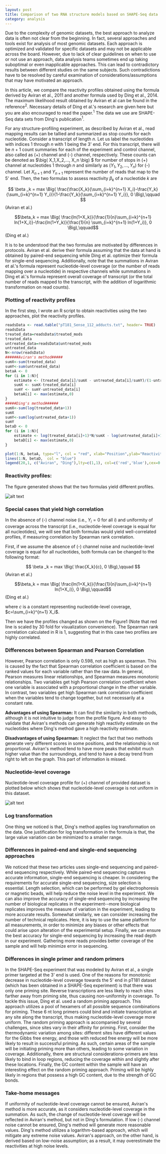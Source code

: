 ```yaml
---
layout: post
title: Comparison of two RNA structure models based on SHAPE-Seq data 
category: analysis
---
```


Due to the complexity of genomic datasets, the best approach to analyze data is often not clear from the beginning. In fact, several approaches and tools exist for analysis of most genomic datasets. Each approach is optimized and validated for specific datasets and may not be applicable across the board. However, due to lack of clear guidelines on when to use or not use an approach, data analysis teams sometimes end up taking suboptimal or even inapplicable approaches. This can lead to contradictory results between different studies on the same subjects. Such contradictions have to be resolved by careful examination of considerations/assumptions that may have motivated an approach.

In this article, we compare the reactivity profiles obtained using the formula derived by Aviran et al., 2011 and another formula used by Ding et al., 2014. The maximum likelihood result obtained by Aviran et al can be found in the reference$^2$. Necessary details of Ding et al.'s research are given here but you are also encouraged to read the paper.$^1$ The data we use are SHAPE-Seq data sets from Ding's publication$^1$.

For any structure-profiling experiment, as described by Aviran et al., read mapping results can be tallied and summarized as stop counts for each nucleotide. Consider a transcript of length $n$. Let us label the nucleotides with indices 1 through $n$ with 1 being the 3' end. For this transcript, there will be $n+1$ count summaries for each of the experiment and control channel, also called as (+) channel and (-) channel, respectively. These counts can be denoted as $\big( X_1,X_2,..., X_n \big) $ for number of stops in (+) channel at nucleotides 1 through $n$ and similarly as $\big(Y_1,Y_2,... ,Y_n\big)$ for (-) channel. Let  $X_{n+1}$ and $Y_{n+1}$ represent the number of reads that map to the 5' end. Then, the two formulas to assess reactivity $\beta _k$ of a nucleotide $k$ are 

$$ \beta _k = max \Big( \frac{\frac{X_k}{\sum_{i=k}^{n+1} X_i}-\frac{Y_k}{\sum_{i=k}^{n+1} Y_i}}{1-\frac{Y_k}{\sum_{i=k}^{n+1} Y_i}}, 0 \Big),\qquad $$	(Aviran et al.) 


$$\beta_k = max \Big( \frac{ln(1+X_k)}{\frac{1}{n}\sum_{i=k}^{n+1} ln(1+X_i)}-\frac{ln(1+Y_k)}{\frac{1}{n} \sum_{i=k}^{n+1} ln(1+Y_i)}, 0 \Big),\qquad$$ (Ding et al.)

It is to be understood that the two formulas are motivated by differences in protocols. Aviran et al. derive their formula assuming that the data at hand is obtained by paired-end sequencing while Ding et al. optimize their formula for single-end sequencing. Additionally, note that the summations in Aviran et al.'s formula represent nucleotide-level coverage (or the number of reads mapping over a nucleotide) in respective channels while summations in Ding et al.'s formula represent overall coverage of transcript (or the total number of reads mapped to the transcript, with the addition of logarithmic transformation on read counts). 

### Plotting of reactivity profiles

In the first step, I wrote an R script to obtain reactivities using the two approaches, plot the reactivity profiles. 


```r
readsData <- read.table("pT181_Sense_112_adducts.txt", header= TRUE)   
readsData
treated_data=readsData$treated_mods
treated_data
untreated_data=readsData$untreated_mods
untreated_data
N<-nrow(readsData)
######Aviran's method#####
sumX<-sum(treated_data)
sumY<-sum(untreated_data)
betaA <- 0
for (i in 1:N){
	estimate <- (treated_data[i]/sumX - untreated_data[i]/sumY)/(1-untreated_data[i]/sumY)
	sumX <- sumX-treated_data[i]
	sumY <- sumY-untreated_data[i]
	betaA[i] <- max(estimate,0)
}
#####Ding's method######
sumX<-sum(log(treated_data+1))
sumX
sumY<-sum(log(untreated_data+1))
sumY
betaD <- 0
for (i in 1:N){
	estimate <- log(treated_data[i]+1)*N/sumX - log(untreated_data[i]+1)*N/sumY
	betaD[i] <- max(estimate,0)
}

plot(1:N, betaA, type="l", col = "red", xlab="Position",ylab="Reactivity")
lines(1:N, betaD,  col = "blue")
legend(20,1, c("Aviran", "Ding"),lty=c(1,1), col=c('red','blue'),cex=0.8,) 
```

### Reactivity profiles:

The figure generated shows that the two formulas yield different profiles.

![alt text](https://rawgit.com/jinzhenfan/jinzhenfan.github.io/master/images/RNAseq/Reactivity4.jpeg)

### Special cases that yield high correlation

In the absence of (-) channel noise (i.e., $Y_i=0$ for all $i$) and uniformity of coverage across the transcript (i.e., nucleotide-level coverage is equal for all nucleotides), we will see that both formulas would yield well-correlated profiles, if measuring correlation by Spearman rank correlation.

First, if we assume the absence of (-) channel noise and nucleotide-level coverage is equal for all nucleotides, both formula can be changed to the following format:

$$ \beta _k = max \Big( \frac{X_k}{c}, 0 \Big),\qquad $$	(Aviran et al.) 


$$\beta_k = max \Big( \frac{ln(1+X_k)}{\frac{1}{n}\sum_{i=k}^{n+1} ln(1+X_i)}, 0 \Big),\qquad$$ (Ding et al.)


where $c$ is a constant representing nucleotide-level coverage, $c=\sum_{i=k}^{n+1} X_i$. 

Then we have the profiles changed as shown on the Figure1 (Note that red line is scaled by 30 fold for visualization convenience). 
The Spearman rank correlation calculated in R is 1, suggesting that in this case two profiles are highly correlated.

### Differences between Spearman and Pearson Correlation

However, Pearson correlation is only 0.598, not as high as spearman. This is caused by the fact that Spearman correlation coefficient is based on the ranked values for each variable rather than the raw data. In general, Pearson measures linear relationships, and Spearman measures monotonic relationships. Two variables get high Pearson correlation coefficient when one variable is associated with a proportional change in the other variable. In contrast, two variables get high Spearman rank correlation coefficient when the variables tend to change together, but not necessarily at a constant rate. 

**Advantages of using Spearman:** It can find the similarity in both methods, although it is not intuitive to judge from the profile figure. And easy to validate that Aviran's methods can generate high reactivity estimate on the nucleotides where Ding's method gave a high reactivity estimate.

**Disadvantages of using Spearman:** It neglect the fact that two methods generate very different scores in some positions, and the relationship is not proportional. Aviran's method tend to have more peaks that exhibit much higher value than the surroundings, and tend to have a decay trend from right to left on the graph. This part of information is missed. 

### Nucleotide-level coverage 

Nucleotide-level coverage profile for (+) channel of provided dataset is plotted below which shows that nucleotide-level coverage is not uniform in this dataset.

![alt text](https://rawgit.com/jinzhenfan/jinzhenfan.github.io/master/images/RNAseq/nlc.jpeg)

### Log transformation 

One thing we noticed is that, Ding's method applies log transformation on the data. One justification for log transformation in the formula is that, the large value variation can be minimized to a smaller range. 

### Differences in paired-end and single-end sequencing approaches

We noticed that these two articles uses single-end sequencing and paired-end sequencing respectively. While paired-end sequencing captures accurate information, single-end sequencing is cheaper. In considering the requirements for accurate single-end sequencing, size selection is essential. Length selection, which can be performed by gel electrophoresis or magnetic beads, will help reduce the noise level in the experiment. We can also improve the accuracy of single-end sequencing by increasing the number of biological replicates in the experiment--more biological replicates improves the measure of variation in the experiment, leading to more accurate results. Somewhat similarly, we can consider increasing the number of technical replicates. Here, it is key to use the same platform for all measurements, in order to minimize any biases or other effects that could arise upon alteration of the experimental setup. Finally, we can ensure the best accuracy for single-end sequencing by increasing the read depth in our experiment. Gathering more reads provides better coverage of the sample and will help minimize error in sequencing.

### Differences in single primer and random primers

In the SHAPE-Seq experiment that was modeled by Aviran et al., a single primer targeted at the 3' end is used. One of the reasons for monotonic decrease in nucleotide-level coverage towards the 5' end in pT181 dataset (which has been obtained in a SHAPE-Seq experiment) is that there was only one priming site. Reverse transcriptions are less likely to reach sites farther away from priming site, thus causing non-uniformity in coverage. To tackle this issue, Ding et al. used a random priming approach. This approach utilizes a pool of hexamers of all possible sequence combinations for priming. These 6 nt long primers could bind and initiate transcription at any site along the transcript, thus making nucleotide-level coverage more uniform. The random priming approach is accompanied by several challenges, since sites vary in their affinity for priming. First, consider the thermodynamic variation among sites: different sites have different values for the Gibbs free energy, and those with reduced free energy will be more likely to result in successful priming. As such, certain areas of the sample will be initiating priming more than others, leading to some variation in coverage. Additionally, there are structural considerations-primers are less likely to bind in loop regions, reducing the coverage within and slightly after these locations. Finally, the GC content within the sample will have an interesting effect on the random priming approach. Priming will be highly likely in regions that possess a high GC content, due to the strength of GC bonds. 

### Take-home messages

If uniformity of nucleotide-level coverage cannot be ensured, Aviran's method is more accurate, as it considers nucleotide-level coverage in the summation. As such, the change of nucleotide-level coverage will be reflected in Aviran's method, but not in Ding's formulation. If low (-) channel noise cannot be ensured, Ding's method will generate more reasonable values. Ding's method utilizes a logarithm-based approach, which will mitigate any extreme noise values. Aviran's approach, on the other hand, is derived based on low-noise assumption; as a result, it may overestimate the reactivities at high noise levels.



